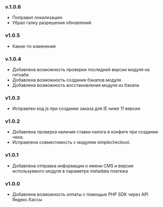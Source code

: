 ### v.1.0.6
* Поправил локализацию
* Убрал галку разрешения обновлений

### v1.0.5
* Какие-то изменения

### v.1.0.4
* Добавлена возможность проверки последней версии модуля на гитхабе
* Добавлена возможность создания бэкапов модуля
* Добавлена возможность восстановления модуля из бэкапа

### v1.0.3
* Исправлен код js при создании заказа для IE ниже 11 версии

### v1.0.2
* Добавлена проверка наличия ставки налога в конфиге при создании чека;
* Исправлена совместимость с модулем simplecheckout.

### v1.0.1
* Добавлена отправка информации о имени CMS и версии используемого модуля в параметре metadata платежа

### v1.0.0
* Добавлена возможность оплаты с помощью PHP SDK через API Яндекс.Кассы

